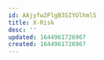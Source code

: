 ```yaml
---
id: AAjyfw2PlgB3SIYUlhmlS
title: X-Risk
desc: ''
updated: 1644961726967
created: 1644961726967
---
```



